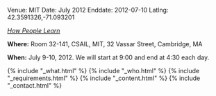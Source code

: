 Venue: MIT
Date: July 2012
Enddate: 2012-07-10
Latlng: 42.3591326,-71.093201

<p><a href="http://www.nap.edu/catalog.php?record_id=9853"><em>How People Learn</em></a></p>
<p><strong>Where:</strong> Room 32-141, CSAIL, MIT, 32 Vassar Street, Cambridge, MA</p>
<p><strong>When:</strong> July 9-10, 2012. We will start at 9:00 and end at 4:30 each day.</p>
{% include "_what.html" %}
{% include "_who.html" %}
{% include "_requirements.html" %}
{% include "_content.html" %}
{% include "_contact.html" %}
